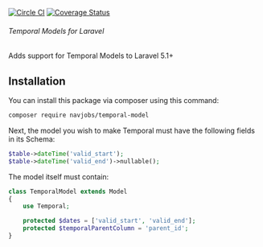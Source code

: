 [![Circle CI](https://circleci.com/gh/navjobs/temporal-models.svg?style=shield)](https://circleci.com/gh/navjobs/temporal-models)
[![Coverage Status](https://coveralls.io/repos/github/navjobs/temporal-models/badge.svg?branch=master)](https://coveralls.io/github/navjobs/temporal-models?branch=master)

###### Temporal Models for Laravel
Adds support for Temporal Models to Laravel 5.1+

## Installation

You can install this package via composer using this command:

```bash
composer require navjobs/temporal-model
```

Next, the model you wish to make Temporal must have the following fields in its Schema:

```php
$table->dateTime('valid_start');
$table->dateTime('valid_end')->nullable();
```

The model itself must contain:

```php
class TemporalModel extends Model
{
    use Temporal;

    protected $dates = ['valid_start', 'valid_end'];
    protected $temporalParentColumn = 'parent_id';
}
```
